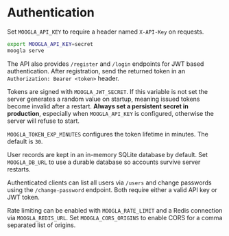 # Authentication

Set `MOOGLA_API_KEY` to require a header named `X-API-Key` on requests.

```bash
export MOOGLA_API_KEY=secret
moogla serve
```

The API also provides `/register` and `/login` endpoints for JWT based
authentication. After registration, send the returned token in an
`Authorization: Bearer <token>` header.

Tokens are signed with `MOOGLA_JWT_SECRET`. If this variable is not set the
server generates a random value on startup, meaning issued tokens become
invalid after a restart. **Always set a persistent secret in production**,
especially when `MOOGLA_API_KEY` is configured, otherwise the server will
refuse to start.

`MOOGLA_TOKEN_EXP_MINUTES` configures the token lifetime in minutes. The
default is `30`.

User records are kept in an in-memory SQLite database by default. Set
`MOOGLA_DB_URL` to use a durable database so accounts survive server restarts.

Authenticated clients can list all users via `/users` and change
passwords using the `/change-password` endpoint. Both require either a
valid API key or JWT token.

Rate limiting can be enabled with `MOOGLA_RATE_LIMIT` and a Redis
connection via `MOOGLA_REDIS_URL`.
Set `MOOGLA_CORS_ORIGINS` to enable CORS for a comma separated list of origins.
